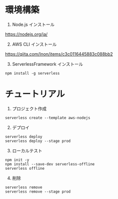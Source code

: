 # 環境構築
1. Node.js インストール

https://nodejs.org/ja/

2. AWS CLI インストール

https://qiita.com/Inon/items/c3c0116445883c088bb2

3. ServerlessFramework インストール
```
npm install -g serverless
```

# チュートリアル
1. プロジェクト作成
```
serverless create --template aws-nodejs
```

2. デプロイ
```
serverless deploy
serverless deploy --stage prod
```

3. ローカルテスト
```
npm init -y
npm install --save-dev serverless-offline
serverless offline
```

4. 削除
```
serverless remove
serverless remove --stage prod
```
